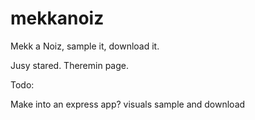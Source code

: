 # mekkanoiz
Mekk a Noiz, sample it, download it.

Jusy stared. Theremin page.

Todo:

Make into an express app?
visuals
sample and download
